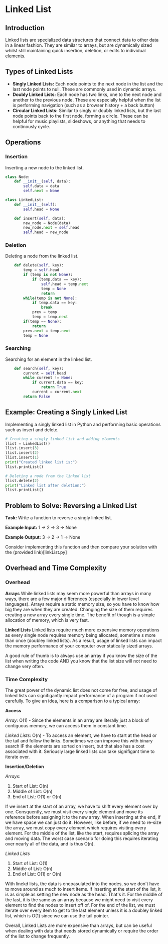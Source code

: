 
# Linked List

## Introduction

Linked lists are specialized data structures that connect data to other data in a linear fashion. They are similar to arrays, but are dynamically sized whilst still maintaining quick insertion, deletion, or edits to individual elements.

## Types of Linked Lists

- **Singly Linked Lists:** Each node points to the next node in the list and the last node points to null. These are commonly used in dynamic arrays.
- **Doubly Linked Lists:** Each node has two links, one to the next node and another to the previous node. These are especially helpful when the list is performing navigation (such as a browser history + a back button)
- **Circular Linked Lists:** Similar to singly or doubly linked lists, but the last node points back to the first node, forming a circle. These can be helpful for music playlists, slideshows, or anything that needs to continously cycle.

## Operations

### Insertion

Inserting a new node to the linked list.

```python
class Node:
    def __init__(self, data):
        self.data = data
        self.next = None

class LinkedList:
    def __init__(self):
        self.head = None

    def insert(self, data):
        new_node = Node(data)
        new_node.next = self.head
        self.head = new_node
```

### Deletion

Deleting a node from the linked list.

```python
    def delete(self, key):
        temp = self.head
        if (temp is not None):
            if (temp.data == key):
                self.head = temp.next
                temp = None
                return
        while(temp is not None):
            if temp.data == key:
                break
            prev = temp
            temp = temp.next
        if(temp == None):
            return
        prev.next = temp.next
        temp = None
```

### Searching

Searching for an element in the linked list.

```python
    def search(self, key):
        current = self.head
        while current != None:
            if current.data == key:
                return True
            current = current.next
        return False
```

## Example: Creating a Singly Linked List

Implementing a singly linked list in Python and performing basic operations such as insert and delete.

```python
# Creating a singly linked list and adding elements
llist = LinkedList()
llist.insert(3)
llist.insert(2)
llist.insert(1)
print("Created linked list is:")
llist.printList()

# Deleting a node from the linked list
llist.delete(2)
print("Linked list after deletion:")
llist.printList()
```

## Problem to Solve: Reversing a Linked List

**Task:** Write a function to reverse a singly linked list.

**Example Input:** 1 -> 2 -> 3 -> None

**Example Output:** 3 -> 2 -> 1 -> None

Consider implementing this function and then compare your solution with the (provided link)[linkList.py]

## Overhead and Time Complexity
### Overhead

**Arrays**
While linked lists may seem more powerful than arrays in many ways, there are a few major differences (especially in lower level languages). Arrays require a static memory size, so you have to know how big they are when they are created. Changing the size of them requires creating a new array every single time. The benefit of though is a simple allocation of memory, which is very fast.

**Linked Lists**
Linked lists require much more expensive memory operations as every single node requires memory being allocated, sometime s more than once (doubley linked lists). As a result, usage of linked lists can impact the memory performance of your computer over statically sized arrays.


A good rule of thumb is to always use an array if you know the size of the list when writing the code AND you know that the list size will not need to change very often.

### Time Complexity
The great power of the dynamic list does not come for free, and usage of linked lists can signifigantly impact performance of a program if not used carefully. To give an idea, here is a comparison to a typical array:

**Access**

*Array*: O(1) - Since the elements in an array are literally just a block of contiguous memory, we can access them in constant time.

*Linked Lists*: O(n) - To access an element, we have to start at the head or the tail and follow the links. Sometimes we can improve this with binary search IF the elements are sorted on insert, but that also has a cost associated with it. Seriously large linked lists can take signifigant time to iterate over.

**Insertion/Deletion**

*Arrays*: 

 1. Start of List: O(n)
 2. Middle of List: O(n)
 3. End of List: O(1) or O(n)

If we insert at the start of an array, we have to shift every element over by one. Consquently, we must visit every single element and move its reference before assigning it to the new array. When inserting at the end, if we have space we can just do it. However, like before, if we need to re-size the array, we must copy every element which requires visiting every element. For the middle of the list, like the start, requires splicing the array and moving data. The worst case scenario for doing this requires iterating over nearly all of the data, and is thus O(n).

*Linked Lists*

 1. Start of List: O(1)
 2. Middle of List: O(n)
 3. End of List: O(1) or O(n)

With linekd lists, the data is encpasulated into the nodes, so we don't have to move around as much to insert items. If inserting at the start of the list, it is as simple as setting the new node as the head. That's it. For the middle of the last, it is the same as an array because we might need to visit every element to find the nodes to insert off of. For the end of the list, we must iterate over every item to get to the last element unless it is a doubley linked list, which is O(1) since we can use the tail pointer.

Overall, Linked Lists are more expensive than arrays, but can be useful when dealing with data that needs stored dynamically or require the order of the list to change frequently.